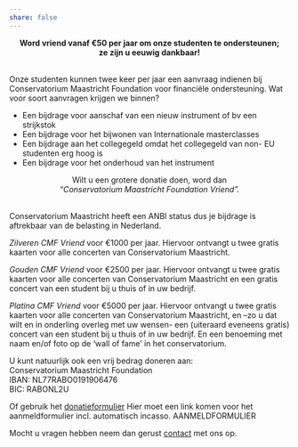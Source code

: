 ```yaml
---
share: false 
---
```


<div style="text-align: center;">
  <strong>Word vriend vanaf €50 per jaar om onze studenten te ondersteunen; <br> ze zijn u eeuwig dankbaar!</strong> <br> <br>
</div>



Onze studenten kunnen twee keer per jaar een aanvraag indienen bij
Conservatorium Maastricht Foundation voor financiële ondersteuning.
Wat voor soort aanvragen krijgen we binnen?
- Een bijdrage voor aanschaf van een nieuw instrument of bv een
strijkstok
- Een bijdrage voor het bijwonen van Internationale masterclasses
- Een bijdrage aan het collegegeld omdat het collegegeld van non-
EU studenten erg hoog is
- Een bijdrage voor het onderhoud van het instrument

<div style="text-align: center;">
  Wilt u een grotere donatie doen, word dan<br><em>“Conservatorium Maastricht Foundation Vriend”.</em><br><br>
</div>

Conservatorium Maastricht heeft een ANBI status dus je bijdrage is
aftrekbaar van de belasting in Nederland.

_Zilveren CMF Vriend_ voor €1000 per jaar. Hiervoor ontvangt u twee
gratis kaarten voor alle concerten van Conservatorium Maastricht.

_Gouden CMF Vriend_ voor €2500 per jaar. Hiervoor ontvangt u twee
gratis kaarten voor alle concerten van Conservatorium Maastricht en
een gratis concert van een student bij u thuis of in uw bedrijf.

_Platina CMF Vriend_ voor €5000 per jaar. Hiervoor ontvangt u twee gratis
kaarten voor alle concerten van Conservatorium Maastricht, en –zo u
dat wilt en in onderling overleg met uw wensen- een (uiteraard eveneens
gratis) concert van een student bij u thuis of in uw bedrijf. En een
benoeming met naam en/of foto op de ‘wall of fame’ in het
conservatorium.

U kunt natuurlijk ook een vrij bedrag doneren aan:<br>
Conservatorium Maastricht Foundation <br>
IBAN: NL77RABO0191906476 <br>
BIC: RABONL2U

Of gebruik het [donatieformulier](/nl/downloads/donatieformulier)
Hier moet een link komen voor het aanmeldformulier incl. automatisch
incasso. AANMELDFORMULIER

Mocht u vragen hebben neem dan gerust [contact](/nl/contact) met ons op.